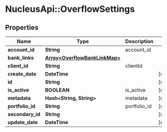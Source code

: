 # NucleusApi::OverflowSettings

## Properties
Name | Type | Description | Notes
------------ | ------------- | ------------- | -------------
**account_id** | **String** | account_id | 
**bank_links** | [**Array&lt;OverflowBankLinkMap&gt;**](OverflowBankLinkMap.md) |  | 
**client_id** | **String** | clientId | 
**create_date** | **DateTime** |  | [optional] 
**id** | **String** |  | [optional] 
**is_active** | **BOOLEAN** | is_active | [optional] 
**metadata** | **Hash&lt;String, String&gt;** | metadata | [optional] 
**portfolio_id** | **String** | portfolio_id | [optional] 
**secondary_id** | **String** |  | [optional] 
**update_date** | **DateTime** |  | [optional] 


